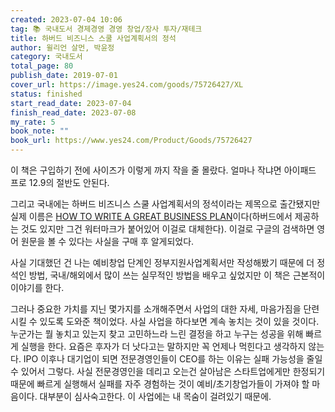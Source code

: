 ```yaml
---
created: 2023-07-04 10:06
tag: 📚 국내도서 경제경영 경영 창업/장사 투자/재테크
title: 하버드 비즈니스 스쿨 사업계획서의 정석
author: 윌리언 살먼, 박윤정
category: 국내도서
total_page: 80
publish_date: 2019-07-01
cover_url: https://image.yes24.com/goods/75726427/XL
status: finished
start_read_date: 2023-07-04
finish_read_date: 2023-07-08
my_rate: 5
book_note: ""
book_url: https://www.yes24.com/Product/Goods/75726427
---
```


이 책은 구입하기 전에 사이즈가 이렇게 까지 작을 줄 몰랐다. 얼마나 작냐면 아이패드 프로 12.9의 절반도 안된다.

그리고 국내에는 하버드 비즈니스 스쿨 사업계획서의 정석이라는 제목으로 출간됐지만 실제 이름은 [HOW TO WRITE A GREAT BUSINESS PLAN](https://sunnybrook.ca/uploads/1/events/2018/medventions/181108-salman.pdf)이다(하버드에서 제공하는 것도 있지만 그건 워터마크가 붙어있어 이걸로 대체한다). 이걸로 구글의 검색하면 영어 원문을 볼 수 있다는 사실을 구매 후 알게되었다.

사실 기대했던 건 나는 예비창업 단계인 정부지원사업계획서만 작성해봤기 때문에 더 정석인 방법, 국내/해외에서 많이 쓰는 실무적인 방법을 배우고 싶었지만 이 책은 근본적이 이야기를 한다.

그러나 중요한 가치를 지닌 몇가지를 소개해주면서 사업의 대한 자세, 마음가짐을 단련시킬 수 있도록 도와준 책이었다. 사실 사업을 하다보면 계속 놓치는 것이 있을 것이다. 누군가는 뭘 놓치고 있는지 찾고 고민하느라 느린 결정을 하고 누구는 성공을 위해 빠르게 실행을 한다. 요즘은 후자가 더 낫다고는 말하지만 꼭 언제나 먹힌다고 생각하지 않는다. IPO 이후나 대기업이 되면 전문경영인들이 CEO를 하는 이유는 실패 가능성을 줄일 수 있어서 그렇다. 사실 전문경영인을 데리고 오는건 살아남은 스타트업에게만 한정되기 때문에 빠르게 실행해서 실패를 자주 경험하는 것이 예비/초기창업가들이 가져야 할 마음이다. 대부분이 심사숙고한다. 이 사업에는 내 목숨이 걸려있기 때문에.

